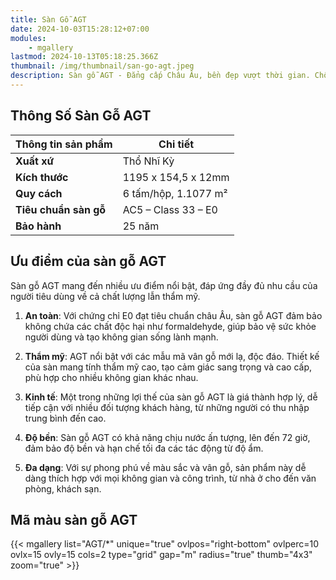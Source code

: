 ```yaml
---
title: Sàn Gỗ AGT
date: 2024-10-03T15:28:12+07:00
modules:
    - mgallery
lastmod: 2024-10-13T05:18:25.366Z
thumbnail: /img/thumbnail/san-go-agt.jpeg
description: Sàn gỗ AGT - Đẳng cấp Châu Âu, bền đẹp vượt thời gian. Chống ẩm, chống trầy xước tuyệt vời. Đa dạng mẫu mã, phù hợp mọi không gian sống hiện đại.
---
```

## Thông Số Sàn Gỗ AGT
| **Thông tin sản phẩm**     | **Chi tiết**                |
|----------------------------|-----------------------------|
| **Xuất xứ**                 | Thổ Nhĩ Kỳ                  |
| **Kích thước**              | 1195 x 154,5 x 12mm         |
| **Quy cách**                | 6 tấm/hộp, 1.1077 m²        |
| **Tiêu chuẩn sàn gỗ**       | AC5 – Class 33 – E0         |
| **Bảo hành**                | 25 năm                      |
## Ưu điểm của sàn gỗ AGT

Sàn gỗ AGT mang đến nhiều ưu điểm nổi bật, đáp ứng đầy đủ nhu cầu của người tiêu dùng về cả chất lượng lẫn thẩm mỹ.

1. **An toàn**: Với chứng chỉ E0 đạt tiêu chuẩn châu Âu, sàn gỗ AGT đảm bảo không chứa các chất độc hại như formaldehyde, giúp bảo vệ sức khỏe người dùng và tạo không gian sống lành mạnh.

2. **Thẩm mỹ**: AGT nổi bật với các mẫu mã vân gỗ mới lạ, độc đáo. Thiết kế của sàn mang tính thẩm mỹ cao, tạo cảm giác sang trọng và cao cấp, phù hợp cho nhiều không gian khác nhau.

3. **Kinh tế**: Một trong những lợi thế của sàn gỗ AGT là giá thành hợp lý, dễ tiếp cận với nhiều đối tượng khách hàng, từ những người có thu nhập trung bình đến cao.

4. **Độ bền**: Sàn gỗ AGT có khả năng chịu nước ấn tượng, lên đến 72 giờ, đảm bảo độ bền và hạn chế tối đa các tác động từ độ ẩm.

5. **Đa dạng**: Với sự phong phú về màu sắc và vân gỗ, sản phẩm này dễ dàng thích hợp với mọi không gian và công trình, từ nhà ở cho đến văn phòng, khách sạn.

## Mã màu sàn gỗ AGT

{{< mgallery list="AGT/*" unique="true" ovlpos="right-bottom" ovlperc=10 ovlx=15 ovly=15 cols=2 type="grid" gap="m" radius="true" thumb="4x3" zoom="true" >}}
